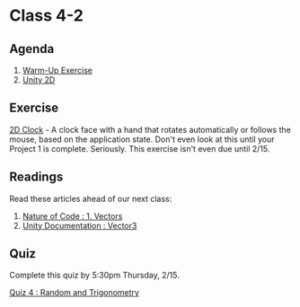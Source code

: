 # Class 4-2

## Agenda

1. [Warm-Up Exercise](https://docs.google.com/document/d/198xaETmmv6ZnRA6U1gkKE5MG3PCL4y0NuaZ2ZcpKEBg)
1. [Unity 2D](https://docs.google.com/presentation/d/11ZUmpbxw9AODtOyWN2qjPFV7GtAmbxIS-Q0UbKZxx2A)

## Exercise

[2D Clock](https://classroom.github.com/a/4DypW4pm) - A clock face with a hand that rotates automatically or follows the mouse, based on the application state. Don't even look at this until your Project 1 is complete. Seriously. This exercise isn't even due until 2/15.

## Readings

Read these articles ahead of our next class:

1. [Nature of Code : 1. Vectors](http://natureofcode.com/book/chapter-1-vectors/)
1. [Unity Documentation : Vector3](https://docs.unity3d.com/2017.2/Documentation/ScriptReference/Vector3.html)


## Quiz

Complete this quiz by 5:30pm Thursday, 2/15.

[Quiz 4 : Random and Trigonometry](https://mycourses.rit.edu/d2l/lms/quizzing/quizzing.d2l?ou=683937&qi=772847)